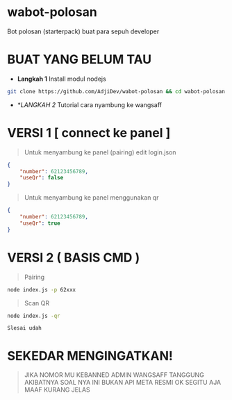 # wabot-polosan
Bot polosan (starterpack) buat para sepuh developer

# BUAT YANG BELUM TAU
- **Langkah 1**
Install modul nodejs
```sh
git clone https://github.com/AdjiDev/wabot-polosan && cd wabot-polosan && npm install qrcode-terminal @whiskeysockets/baileys yargs awesome-phonenumber
```
- **LANGKAH 2*
Tutorial cara nyambung ke wangsaff

# VERSI 1 [ connect ke panel ]
> Untuk menyambung ke panel (pairing) edit login.json
```json
{
    "number": 62123456789,
    "useQr": false
}
```
> Untuk menyambung ke panel menggunakan qr
```json
{
    "number": 62123456789,
    "useQr": true
}
```

# VERSI 2 ( BASIS CMD )
> Pairing
```sh
node index.js -p 62xxx
```
> Scan QR
```sh
node index.js -qr
```

`Slesai udah`

# SEKEDAR MENGINGATKAN!
> JIKA NOMOR MU KEBANNED ADMIN WANGSAFF TANGGUNG AKIBATNYA SOAL NYA INI BUKAN API META RESMI OK SEGITU AJA MAAF KURANG JELAS
